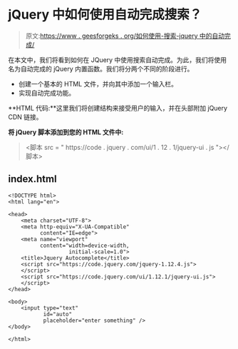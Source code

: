 # jQuery 中如何使用自动完成搜索？

> 原文:[https://www . geesforgeks . org/如何使用-搜索-jquery 中的自动完成/](https://www.geeksforgeeks.org/how-to-use-search-autocomplete-in-jquery/)

在本文中，我们将看到如何在 JQuery 中使用搜索自动完成。为此，我们将使用名为自动完成的 jQuery 内置函数。我们将分两个不同的阶段进行。

*   创建一个基本的 HTML 文件，并向其中添加一个输入栏。
*   实现自动完成功能。

**HTML 代码:**这里我们将创建结构来接受用户的输入，并在头部附加 jQuery CDN 链接。

**将 jQuery 脚本添加到您的 HTML 文件中:**

> <脚本 src = " https://code . jquery . com/ui/1 . 12 . 1/jquery-ui . js "></脚本>

## index.html

```
<!DOCTYPE html>
<html lang="en">

<head>
    <meta charset="UTF-8">
    <meta http-equiv="X-UA-Compatible" 
          content="IE=edge">
    <meta name="viewport" 
          content="width=device-width, 
                   initial-scale=1.0">
    <title>Jquery Autocomplete</title>
    <script src="https://code.jquery.com/jquery-1.12.4.js">
    </script>
    <script src="https://code.jquery.com/ui/1.12.1/jquery-ui.js">
    </script>
</head>

<body>
    <input type="text" 
           id="auto" 
           placeholder="enter something" />
</body>

</html>
```